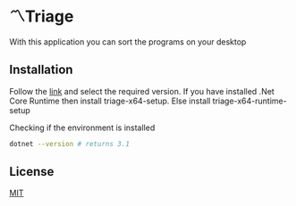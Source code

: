 # 〽️Triage

With this application you can sort the programs on your desktop

## Installation

Follow the [link](https://github.com/Viannedi/triage/releases) and select the required version. If you have installed .Net Core Runtime then install triage-x64-setup. Else install triage-x64-runtime-setup

Checking if the environment is installed

```bash
dotnet --version # returns 3.1
```

## License
[MIT](https://choosealicense.com/licenses/mit/)
